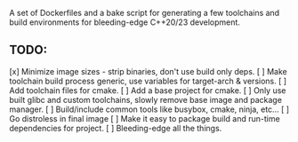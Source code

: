 A set of Dockerfiles and a bake script for generating a few toolchains and build environments
for bleeding-edge C++20/23 development.

## TODO:
  [x] Minimize image sizes - strip binaries, don't use build only deps.
  [ ] Make toolchain build process generic, use variables for target-arch & versions.
  [ ] Add toolchain files for cmake.
  [ ] Add a base project for cmake.
  [ ] Only use built glibc and custom toolchains, slowly remove base image and package manager.
  [ ] Build/include common tools like busybox, cmake, ninja, etc...
  [ ] Go distroless in final image
  [ ] Make it easy to package build and run-time dependencies for project.
  [ ] Bleeding-edge all the things.
